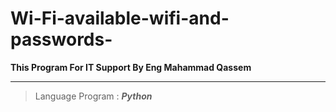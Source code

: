 # Wi-Fi-available-wifi-and-passwords-

**This Program For IT Support By Eng Mahammad Qassem**
***
>Language Program : ***Python***
